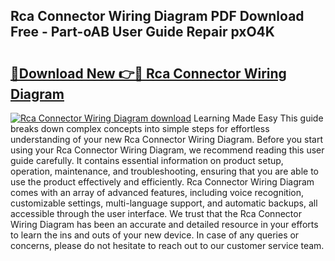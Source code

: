## Rca Connector Wiring Diagram PDF Download Free - Part-oAB User Guide Repair pxO4K

# <h2><a href="http://dfu9ehz.blite.top/?on=Rca+Connector+Wiring+Diagram">🔗Download New 👉🔴 Rca Connector Wiring Diagram</a></h2>

[![Rca Connector Wiring Diagram download](https://i.imgur.com/lujVjoI.png)](http://dfu9ehz.blite.top/?on=Rca+Connector+Wiring+Diagram)
Learning Made Easy This guide breaks down complex concepts into simple steps for effortless understanding of your new Rca Connector Wiring Diagram. Before you start using your Rca Connector Wiring Diagram, we recommend reading this user guide carefully. It contains essential information on product setup, operation, maintenance, and troubleshooting, ensuring that you are able to use the product effectively and efficiently. Rca Connector Wiring Diagram comes with an array of advanced features, including voice recognition, customizable settings, multi-language support, and automatic backups, all accessible through the user interface. We trust that the Rca Connector Wiring Diagram has been an accurate and detailed resource in your efforts to learn the ins and outs of your new device. In case of any queries or concerns, please do not hesitate to reach out to our customer service team.
